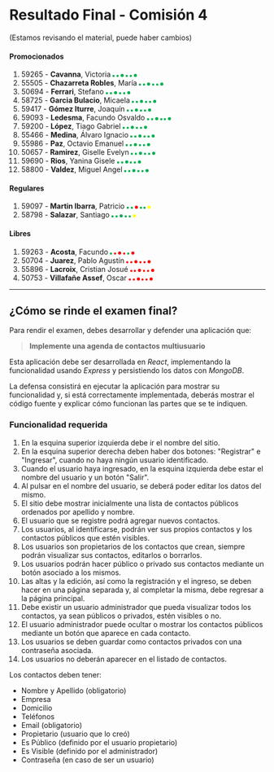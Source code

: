 # Resultado Final - Comisión 4
(Estamos revisando el material, puede haber cambios)



#### Promocionados
1. 59265 - **Cavanna**, Victoria                     <img src="./material/verde.png" width="4" height="4"> <img src="./material/verde.png" width="4" height="4"> <img src="./material/verde.png" width="6" height="6"> <img src="./material/verde.png" width="4" height="4"> <img src="./material/verde.png" width="4" height="4"> <img src="./material/verde.png" width="6" height="6">
1. 55505 - **Chazarreta Robles**, María              <img src="./material/verde.png" width="4" height="4"> <img src="./material/verde.png" width="4" height="4"> <img src="./material/verde.png" width="6" height="6"> <img src="./material/verde.png" width="4" height="4"> <img src="./material/verde.png" width="4" height="4"> <img src="./material/verde.png" width="6" height="6">
1. 50694 - **Ferrari**, Stefano                      <img src="./material/verde.png" width="4" height="4"> <img src="./material/verde.png" width="4" height="4"> <img src="./material/verde.png" width="6" height="6"> <img src="./material/verde.png" width="4" height="4"> <img src="./material/verde.png" width="4" height="4"> <img src="./material/verde.png" width="6" height="6">
1. 58725 - **Garcia Bulacio**, Micaela               <img src="./material/verde.png" width="4" height="4"> <img src="./material/verde.png" width="4" height="4"> <img src="./material/verde.png" width="6" height="6"> <img src="./material/verde.png" width="4" height="4"> <img src="./material/verde.png" width="4" height="4"> <img src="./material/verde.png" width="6" height="6">
1. 59417 - **Gómez Iturre**, Joaquín                 <img src="./material/verde.png" width="4" height="4"> <img src="./material/verde.png" width="4" height="4"> <img src="./material/verde.png" width="6" height="6"> <img src="./material/verde.png" width="4" height="4"> <img src="./material/verde.png" width="4" height="4"> <img src="./material/verde.png" width="6" height="6">
1. 59093 - **Ledesma**, Facundo Osvaldo              <img src="./material/verde.png" width="4" height="4"> <img src="./material/verde.png" width="4" height="4"> <img src="./material/verde.png" width="6" height="6"> <img src="./material/verde.png" width="4" height="4"> <img src="./material/verde.png" width="4" height="4"> <img src="./material/verde.png" width="6" height="6">
1. 59200 - **López**, Tiago Gabriel                  <img src="./material/verde.png" width="4" height="4"> <img src="./material/verde.png" width="4" height="4"> <img src="./material/verde.png" width="6" height="6"> <img src="./material/verde.png" width="4" height="4"> <img src="./material/verde.png" width="4" height="4"> <img src="./material/verde.png" width="6" height="6">
1. 55466 - **Medina**, Álvaro Ignacio                <img src="./material/verde.png" width="4" height="4"> <img src="./material/verde.png" width="4" height="4"> <img src="./material/verde.png" width="6" height="6"> <img src="./material/verde.png" width="4" height="4"> <img src="./material/verde.png" width="4" height="4"> <img src="./material/verde.png" width="6" height="6">
1. 55986 - **Paz**, Octavio Emanuel                  <img src="./material/verde.png" width="4" height="4"> <img src="./material/verde.png" width="4" height="4"> <img src="./material/verde.png" width="6" height="6"> <img src="./material/verde.png" width="4" height="4"> <img src="./material/verde.png" width="4" height="4"> <img src="./material/verde.png" width="6" height="6">
1. 50657 - **Ramirez**, Giselle Evelyn               <img src="./material/verde.png" width="4" height="4"> <img src="./material/verde.png" width="4" height="4"> <img src="./material/verde.png" width="6" height="6"> <img src="./material/verde.png" width="4" height="4"> <img src="./material/verde.png" width="4" height="4"> <img src="./material/verde.png" width="6" height="6">
1. 59690 - **Rios**, Yanina Gisele                   <img src="./material/verde.png" width="4" height="4"> <img src="./material/verde.png" width="4" height="4"> <img src="./material/verde.png" width="6" height="6"> <img src="./material/verde.png" width="4" height="4"> <img src="./material/verde.png" width="4" height="4"> <img src="./material/verde.png" width="6" height="6">
1. 58800 - **Valdez**, Miguel Angel                  <img src="./material/verde.png" width="4" height="4"> <img src="./material/verde.png" width="4" height="4"> <img src="./material/verde.png" width="6" height="6"> <img src="./material/verde.png" width="4" height="4"> <img src="./material/verde.png" width="4" height="4"> <img src="./material/verde.png" width="6" height="6">

#### Regulares
1. 59097 - **Martin Ibarra**, Patricio               <img src="./material/verde.png" width="4" height="4"> <img src="./material/verde.png" width="4" height="4"> <img src="./material/rojo.png" width="6" height="6"> <img src="./material/verde.png" width="4" height="4"> <img src="./material/verde.png" width="4" height="4"> <img src="./material/amarillo.png" width="6" height="6">
1. 58798 - **Salazar**, Santiago                     <img src="./material/verde.png" width="4" height="4"> <img src="./material/verde.png" width="4" height="4"> <img src="./material/verde.png" width="6" height="6"> <img src="./material/verde.png" width="4" height="4"> <img src="./material/verde.png" width="4" height="4"> <img src="./material/amarillo.png" width="6" height="6">

#### Libres
1. 59263 - **Acosta**, Facundo                       <img src="./material/verde.png" width="4" height="4"> <img src="./material/rojo.png" width="4" height="4"> <img src="./material/rojo.png" width="6" height="6"> <img src="./material/rojo.png" width="4" height="4"> <img src="./material/verde.png" width="4" height="4"> <img src="./material/rojo.png" width="6" height="6">
1. 50704 - **Juarez**, Pablo Agustín                 <img src="./material/rojo.png" width="4" height="4"> <img src="./material/rojo.png" width="4" height="4"> <img src="./material/rojo.png" width="6" height="6"> <img src="./material/rojo.png" width="4" height="4"> <img src="./material/rojo.png" width="4" height="4"> <img src="./material/rojo.png" width="6" height="6">
1. 55896 - **Lacroix**, Cristian Josué               <img src="./material/rojo.png" width="4" height="4"> <img src="./material/rojo.png" width="4" height="4"> <img src="./material/rojo.png" width="6" height="6"> <img src="./material/rojo.png" width="4" height="4"> <img src="./material/rojo.png" width="4" height="4"> <img src="./material/rojo.png" width="6" height="6">
1. 50753 - **Villafañe Assef**, Oscar                <img src="./material/rojo.png" width="4" height="4"> <img src="./material/rojo.png" width="4" height="4"> <img src="./material/rojo.png" width="6" height="6"> <img src="./material/rojo.png" width="4" height="4"> <img src="./material/rojo.png" width="4" height="4"> <img src="./material/rojo.png" width="6" height="6">
---
## ¿Cómo se rinde el examen final?

Para rendir el examen, debes desarrollar y defender una aplicación que:

> **Implemente una agenda de contactos multiusuario**

Esta aplicación debe ser desarrollada en *React*, implementando la funcionalidad usando *Express* y persistiendo los datos con *MongoDB*.

La defensa consistirá en ejecutar la aplicación para mostrar su funcionalidad y, si está correctamente implementada, deberás mostrar el código fuente y explicar cómo funcionan las partes que se te indiquen.

### Funcionalidad requerida
1. En la esquina superior izquierda debe ir el nombre del sitio.
2. En la esquina superior derecha deben haber dos botones: "Registrar" e "Ingresar", cuando no haya ningún usuario identificado.
3. Cuando el usuario haya ingresado, en la esquina izquierda debe estar el nombre del usuario y un botón "Salir".
4. Al pulsar en el nombre del usuario, se deberá poder editar los datos del mismo.
5. El sitio debe mostrar inicialmente una lista de contactos públicos ordenados por apellido y nombre.
6. El usuario que se registre podrá agregar nuevos contactos.
7. Los usuarios, al identificarse, podrán ver sus propios contactos y los contactos públicos que estén visibles.
8. Los usuarios son propietarios de los contactos que crean, siempre podrán visualizar sus contactos, editarlos o borrarlos. 
9. Los usuarios podrán hacer público o privado sus contactos mediante un botón asociado a los mismos.
10. Las altas y la edición, así como la registración y el ingreso, se deben hacer en una página separada y, al completar la misma, debe regresar a la página principal.
11. Debe existir un usuario administrador que pueda visualizar todos los contactos, ya sean públicos o privados, estén visibles o no.
12. El usuario administrador puede ocultar o mostrar los contactos públicos mediante un botón que aparece en cada contacto.
13. Los usuarios se deben guardar como contactos privados con una contraseña asociada. 
14. Los usuarios no deberán aparecer en el listado de contactos.

Los contactos deben tener:
- Nombre y Apellido (obligatorio)
- Empresa     
- Domicilio   
- Teléfonos 
- Email       (obligatorio)
- Propietario (usuario que lo creó)
- Es Público  (definido por el usuario propietario)
- Es Visible  (definido por el administrador)
- Contraseña  (en caso de ser un usuario)
